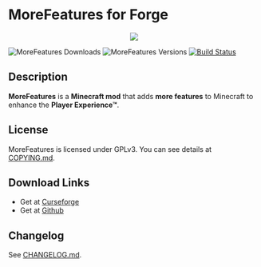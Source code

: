 # MoreFeatures for Forge
<p align="center"><img src="https://github.com/xf8b/MoreFeatures/blob/1.15.2/src/main/resources/logo.png?raw=true"></p>

![MoreFeatures Downloads](http://cf.way2muchnoise.eu/full_382035_downloads.svg)
![MoreFeatures Versions](http://cf.way2muchnoise.eu/versions/382035.svg)
[![Build Status](https://travis-ci.com/xf8b/MoreFeatures.svg?branch=1.15.2-development)](https://travis-ci.com/xf8b/MoreFeatures)

## Description
**MoreFeatures** is a **Minecraft mod** that adds **more features** to Minecraft to enhance the **Player Experience™**.
## License
MoreFeatures is licensed under GPLv3. You can see details at [COPYING.md](https://github.com/xf8b/MoreFeatures/blob/1.15.2/COPYING.md).
## Download Links
- Get at [Curseforge](https://www.curseforge.com/minecraft/mc-mods/morefeatures/files/)  
- Get at [Github](https://github.com/xf8b/MoreFeatures/releases)
## Changelog
See [CHANGELOG.md](https://github.com/xf8b/MoreFeatures/blob/1.15.2/CHANGELOG.md).
